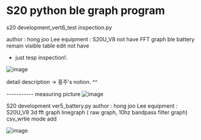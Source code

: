 # S20 python ble graph program
s20 development_vert6_test inspection.py

author : hong joo Lee
equipment : S20U_V8
not have FFT graph
ble battery remain visible
table edit not have
- just tesp inspection!.   

![image](https://user-images.githubusercontent.com/7110830/135974799-b1901441-2f39-4834-b22b-4644321ed7d8.png)


detail description -> 홍주's notion. ^^



----------- measuring picture
![image](https://user-images.githubusercontent.com/7110830/135975203-aebeca8e-a03c-4329-85ed-6fa63299c0a1.png)






S20 development ver5_battery.py
author : hong joo Lee
equipment : S20U_V8
3d fft graph
linegraph ( raw graph, 10hz bandpass filter graph)
csv_wrtie mode add

![image](https://user-images.githubusercontent.com/7110830/135975840-a769ee4a-3f60-498a-b887-bdf7e01315d7.png)
